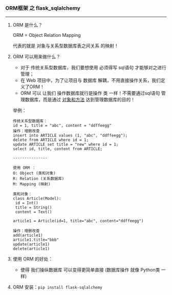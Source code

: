 ### ORM框架 之 flask_sqlalchemy

------

1. ORM 是什么？

   ORM = Object Relation Mapping

   代表的就是 对象与关系型数据库表之间关系 的映射！

2. ORM 可以用来做什么？

   - 对于 传统关系型数据库，我们要想使用 必须得写 sql语句 才能够对之进行管理；
   - 在 Web 项目中，为了让项目与 数据库 解耦，不用直接操作关系，我们定义了ORM！
   - ORM 可以 让我们 操作数据库就行是操作 类 一样！不需要通过sql语句 管理数据库，而是通过 <u>对象和方法</u> 达到管理数据库的目的！

   举例：

   ```
   传统关系型数据库：
   id = 1, title = "abc", content = "ddffeegg"
   操作：增删改查
   insert into ARTICLE values (1, "abc", "ddffeegg");
   delete from ARTICLE where id = 1;
   update ARTICLE set title = "new" where id = 1;
   select id, title, content from ARTICLE;
   
   ---------------
   
   使用 ORM ：
   O: Object (类和对象)
   R: Relation (关系数据库)
   M: Mapping (映射)
   
   类和对象：
   class Article(Model):
   	id = Int()
   	title = String()
   	content = Text()
   	
   article1 = Article(id=1, title="abc", content="ddffeegg")
   
   操作：增删改查
   add(article1)
   article1.title="bbb"
   update(article1)
   delete(article1)
   ```

3. 使用 ORM 的好处：

   - 使得 我们操纵数据库 可以变得更简单直接 (数据库操作 就像 Python类 一样)

4. ORM 安装：`pip install flask-sqlalchemy`